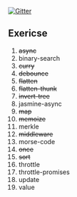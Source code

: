 [![Gitter][gitter-image]][gitter-url]

## Exericse

1. ~~async~~
2. binary-search
3. ~~curry~~
4. ~~debounce~~
5. ~~flatten~~
6. ~~flatten-thunk~~
7. ~~invert-tree~~
8. jasmine-async
9. ~~map~~
10. ~~memoize~~
11. merkle
12. ~~middleware~~
13. morse-code
14. ~~once~~
15. ~~sort~~
16. throttle
17. throttle-promises
18. update
19. value

[gitter-image]: https://badges.gitter.im/Join%20Chat.svg
[gitter-url]: https://gitter.im/kolodny/exercises
